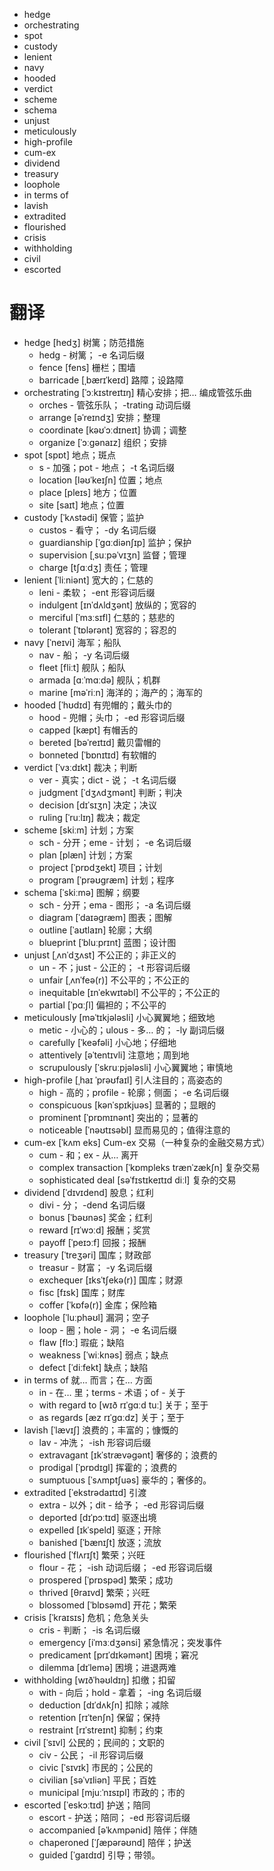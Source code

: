 

- hedge
- orchestrating
- spot
- custody
- lenient
- navy
- hooded
- verdict
- scheme
- schema
- unjust
- meticulously
- high-profile
- cum-ex
- dividend
- treasury
- loophole
- in terms of
- lavish
- extradited
- flourished
- crisis
- withholding
- civil
- escorted



# 翻译

- hedge [hedʒ] 树篱；防范措施
    - hedg - 树篱； -e 名词后缀
    - fence [fens] 栅栏；围墙
    - barricade [ˌbærɪˈkeɪd] 路障；设路障
- orchestrating [ˈɔːkɪstreɪtɪŋ] 精心安排；把… 编成管弦乐曲
    - orches - 管弦乐队； -trating 动词后缀
    - arrange [əˈreɪndʒ] 安排；整理
    - coordinate [kəʊˈɔːdɪneɪt] 协调；调整
    - organize [ˈɔːɡənaɪz] 组织；安排
- spot [spɒt] 地点；斑点
    - s - 加强；pot - 地点； -t 名词后缀
    - location [ləʊˈkeɪʃn] 位置；地点
    - place [pleɪs] 地方；位置
    - site [saɪt] 地点；位置
- custody [ˈkʌstədi] 保管；监护
    - custos - 看守； -dy 名词后缀
    - guardianship [ˈɡɑːdiənʃɪp] 监护；保护
    - supervision [ˌsuːpəˈvɪʒn] 监督；管理
    - charge [tʃɑːdʒ] 责任；管理
- lenient [ˈliːniənt] 宽大的；仁慈的
    - leni - 柔软； -ent 形容词后缀
    - indulgent [ɪnˈdʌldʒənt] 放纵的；宽容的
    - merciful [ˈmɜːsɪfl] 仁慈的；慈悲的
    - tolerant [ˈtɒlərənt] 宽容的；容忍的
- navy [ˈneɪvi] 海军；船队
    - nav - 船； -y 名词后缀
    - fleet [fliːt] 舰队；船队
    - armada [ɑːˈmɑːdə] 舰队；机群
    - marine [məˈriːn] 海洋的；海产的；海军的
- hooded [ˈhʊdɪd] 有兜帽的；戴头巾的
    - hood - 兜帽；头巾； -ed 形容词后缀
    - capped [kæpt] 有帽舌的
    - bereted [bəˈreɪtɪd] 戴贝雷帽的
    - bonneted [ˈbɒnɪtɪd] 有软帽的
- verdict [ˈvɜːdɪkt] 裁决；判断
    - ver - 真实；dict - 说； -t 名词后缀
    - judgment [ˈdʒʌdʒmənt] 判断；判决
    - decision [dɪˈsɪʒn] 决定；决议
    - ruling [ˈruːlɪŋ] 裁决；裁定
- scheme [skiːm] 计划；方案
    - sch - 分开；eme - 计划； -e 名词后缀
    - plan [plæn] 计划；方案
    - project [ˈprɒdʒekt] 项目；计划
    - program [ˈprəʊɡræm] 计划；程序
- schema [ˈskiːmə] 图解；纲要
    - sch - 分开；ema - 图形； -a 名词后缀
    - diagram [ˈdaɪəɡræm] 图表；图解
    - outline [ˈaʊtlaɪn] 轮廓；大纲
    - blueprint [ˈbluːprɪnt] 蓝图；设计图
- unjust [ˌʌnˈdʒʌst] 不公正的；非正义的
    - un - 不；just - 公正的； -t 形容词后缀
    - unfair [ˌʌnˈfeə(r)] 不公平的；不公正的
    - inequitable [ɪnˈekwɪtəbl] 不公平的；不公正的
    - partial [ˈpɑːʃl] 偏袒的；不公平的
- meticulously [məˈtɪkjələsli] 小心翼翼地；细致地
    - metic - 小心的；ulous - 多… 的； -ly 副词后缀
    - carefully [ˈkeəfəli] 小心地；仔细地
    - attentively [əˈtentɪvli] 注意地；周到地
    - scrupulously [ˈskruːpjələsli] 小心翼翼地；审慎地
- high-profile [ˌhaɪ ˈprəʊfaɪl] 引人注目的；高姿态的
    - high - 高的；profile - 轮廓；侧面； -e 名词后缀
    - conspicuous [kənˈspɪkjuəs] 显著的；显眼的
    - prominent [ˈprɒmɪnənt] 突出的；显著的
    - noticeable [ˈnəʊtɪsəbl] 显而易见的；值得注意的
- cum-ex [ˈkʌm eks] Cum-ex 交易（一种复杂的金融交易方式）
    - cum - 和；ex - 从… 离开
    - complex transaction [ˈkɒmpleks trænˈzækʃn] 复杂交易
    - sophisticated deal [səˈfɪstɪkeɪtɪd diːl] 复杂的交易
- dividend [ˈdɪvɪdend] 股息；红利
    - divi - 分； -dend 名词后缀
    - bonus [ˈbəʊnəs] 奖金；红利
    - reward [rɪˈwɔːd] 报酬；奖赏
    - payoff [ˈpeɪɔːf] 回报；报酬
- treasury [ˈtreʒəri] 国库；财政部
    - treasur - 财富； -y 名词后缀
    - exchequer [ɪksˈtʃekə(r)] 国库；财源
    - fisc [fɪsk] 国库；财库
    - coffer [ˈkɒfə(r)] 金库；保险箱
- loophole [ˈluːphəʊl] 漏洞；空子
    - loop - 圈；hole - 洞； -e 名词后缀
    - flaw [flɔː] 瑕疵；缺陷
    - weakness [ˈwiːknəs] 弱点；缺点
    - defect [ˈdiːfekt] 缺点；缺陷
- in terms of 就… 而言；在… 方面
    - in - 在… 里；terms - 术语；of - 关于
    - with regard to [wɪð rɪˈɡɑːd tuː] 关于；至于
    - as regards [æz rɪˈɡɑːdz] 关于；至于
- lavish [ˈlævɪʃ] 浪费的；丰富的；慷慨的
    - lav - 冲洗； -ish 形容词后缀
    - extravagant [ɪkˈstrævəɡənt] 奢侈的；浪费的
    - prodigal [ˈprɒdɪɡl] 挥霍的；浪费的
    - sumptuous [ˈsʌmptʃuəs] 豪华的；奢侈的。
- extradited [ˈekstrədaɪtɪd] 引渡
    - extra - 以外；dit - 给予； -ed 形容词后缀
    - deported [dɪˈpɔːtɪd] 驱逐出境
    - expelled [ɪkˈspeld] 驱逐；开除
    - banished [ˈbænɪʃt] 放逐；流放
- flourished [ˈflʌrɪʃt] 繁荣；兴旺
    - flour - 花； -ish 动词后缀； -ed 形容词后缀
    - prospered [ˈprɒspəd] 繁荣；成功
    - thrived [θraɪvd] 繁荣；兴旺
    - blossomed [ˈblɒsəmd] 开花；繁荣
- crisis [ˈkraɪsɪs] 危机；危急关头
    - cris - 判断； -is 名词后缀
    - emergency [iˈmɜːdʒənsi] 紧急情况；突发事件
    - predicament [prɪˈdɪkəmənt] 困境；窘况
    - dilemma [dɪˈlemə] 困境；进退两难
- withholding [wɪðˈhəʊldɪŋ] 扣缴；扣留
    - with - 向后；hold - 拿着； -ing 名词后缀
    - deduction [dɪˈdʌkʃn] 扣除；减除
    - retention [rɪˈtenʃn] 保留；保持
    - restraint [rɪˈstreɪnt] 抑制；约束
- civil [ˈsɪvl] 公民的；民间的；文职的
    - civ - 公民； -il 形容词后缀
    - civic [ˈsɪvɪk] 市民的；公民的
    - civilian [səˈvɪliən] 平民；百姓
    - municipal [mjuːˈnɪsɪpl] 市政的；市的
- escorted [ˈeskɔːtɪd] 护送；陪同
    - escort - 护送；陪同； -ed 形容词后缀
    - accompanied [əˈkʌmpənid] 陪伴；伴随
    - chaperoned [ˈʃæpərəʊnd] 陪伴；护送
    - guided [ˈɡaɪdɪd] 引导；带领。
